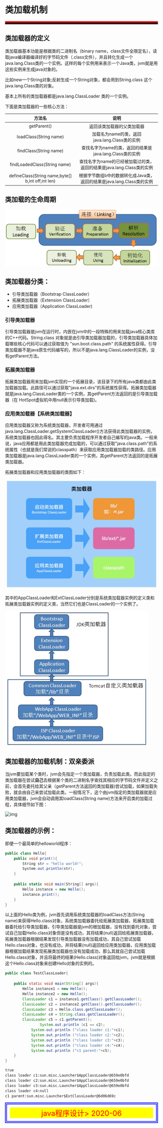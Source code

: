 # 类加载机制

<hr style=" height:5px;border:none;border-top:5px ridge red;"/>

## 类加载器的定义

类加载器基本功能是根据类的二进制名（binary name，class文件全限定名），读取java编译器编译好的字节码文件（.class文件），并且转化生成一个java.lang.Class类的一个实例。这样的每个实例用来表示一个Java类，jvm就是用这些实例来生成java对象的。

比如new一个String对象;反射生成一个String对象，都会用到String.class 这个java.lang.Class类的对象。

基本上所有的类加载器都是java.lang.ClassLoader 类的一个实例。

下面是类加载器的一些核心方法：

|                      方法名                       |                             说明                             |
| :-----------------------------------------------: | :----------------------------------------------------------: |
|                    getParent()                    |                  返回该类加载器的父类加载器                  |
|              loadClass(String name)               |        加载名为name的类，返回java.lang.Class类的实例         |
|              findClass(String name)               |   查找名字为name的类，返回的结果是java.lang.Class类的实例    |
|           findLoadedClass(String name)            | 查找名字为name的已经被加载过的类，返回的结果是java.lang.Class类的实例 |
| defineClass(String name,byte[] b,int off,int len) | 根据字节数组b中的数据转化成Java类，返回的结果是java.lang.Class类的实例 |

## 类加载的生命周期

![img](%E7%B1%BB%E5%8A%A0%E8%BD%BD.assets/1766810-20190816201824329-1954253596.png)

## 类加载器分类：

- 引导类加载器（Bootstrap ClassLoader）
- 拓展类加载器（Extension ClassLoader）
- 应用类加载器（Application ClassLoader)

### 引导类加载器

引导类加载器是jvm在运行时，内嵌在jvm中的一段特殊的用来加载java核心类库的C++代码。String.class 对象就是由引导类加载器加载的，引导类加载器具体加载哪些核心代码可以通过获取值为 "sun.boot.class.path" 的系统属性获得。引导类加载器不是java原生代码编写的，所以不是java.lang.ClassLoader的实例，没有getParent方法。

### 拓展类加载器

拓展类加载器用来加载jvm实现的一个拓展目录，该目录下的所有java类都由此类加载器加载。此路径可以通过获取"java.ext.dirs"的系统属性获得。拓展类加载器就是java.lang.ClassLoader类的一个实例，其getParent方法返回的是引导类加载器（在 HotSpot虚拟机中用null表示引导类加载)。

### 应用类加载器【系统类加载器】

应用类加载器又称为系统类加载器，开发者可用通过 java.lang.ClassLoader.getSystemClassLoader()方法获得此类加载器的实例，系统类加载器也因此得名。其主要负责加载程序开发者自己编写的java类。一般来说，java应用都是用此类加载器完成加载的，可以通过获取"java.class.path"的系统属性（也就是我们常说的classpath）来获取应用类加载器加载的类路径。应用类加载器是java.lang.ClassLoader类的一个实例，其getParent方法返回的是拓展类加载器。

拓展类加载器和应用类加载器的类图如下：

![image](%E7%B1%BB%E5%8A%A0%E8%BD%BD.assets/a7c70-classloader-1.jpg)



其中的AppClassLoader和ExtClassLoader分别是系统类加载器实例的定义类和拓展类加载器实例的定义类，当然它们也是ClassLoader的一个实例了。

![img](%E7%B1%BB%E5%8A%A0%E8%BD%BD.assets/6jyqiy.jpg)

## 类加载器的加载机制：双亲委派

当jvm要加载某个类时，jvm会先指定一个类加载器，负责加载此类。而此指定的类加载器在尝试**自己**去根据某个类的二进制名字查找其相应的字节码文件并定义之前，会首先委托给其父亲（getParent方法返回的类加载器)尝试加载，如果加载失败，就会由自己来尝试加载此类。一般情况下，这个由jvm指定的类加载器就是应用类加载器，jvm会自动调用其loadClass(String name)方法来开启类的加载过程，具体细节如下图：

![img](https:////upload-images.jianshu.io/upload_images/8174659-b1c25e3f356cf949.jpg?imageMogr2/auto-orient/strip|imageView2/2/w/1037/format/webp)

## 类加载器的示例：

即便一个最简单的helloworld程序：

```csharp
public class Hello{
    public void print(){
        String str = "hello world!";
        System.out.println(str);
    }

    public static void main(String[] args){
        Hello instance = new Hello();
        instance.print();
    }
}
```

以上面的Hello类为例，jvm首先调用系统类加载器的loadClass方法(String name)来获得Hello.class对象，系统类加载器委托给拓展类加载器，拓展类加载器委托给引导类加载器，引导类加载器是jvm的根加载器，没有找到委托对象，尝试自己加载Hello.class对象但是没有成功，其将结果(null)返回给拓展类加载器，拓展类加载器根据结果发现引导类加载器没有加载成功，其自己尝试加载Hello.class对象，也没有成功，并将结果(null)返回给应用类加载器，应用类加载器根据加载结果发现拓展类加载器也没有加载成功，那么其就自己尝试加载Hello.class对象，并且将最终的结果(Hello.class)对象返回给jvm，jvm就是根据这个Hello.class对象来创建Hello对象的实例的。

```java
public class TestClassLoader{
    
    public static void main(String[] args){
        Hello instance1 = new Hello();
        Hello instance2 = new Hello();
        ClassLoader c1 = instance1.getClass().getClassLoader(); 
        ClassLoader c2 = instance2.getClass().getClassLoader(); 
        ClassLoader c3 = Hello.class.getClassLoader(); 
        ClassLoader c4 = String.class.getClassLoader(); 
        ClassLoader c5 = c1.getParent(); 
              	System.out.println (c1 == c2);
        	System.out.println ("class loader c1:"+c1);
        	System.out.println ("class loader c2:"+c2);
        	System.out.println ("class loader c3:"+c3);
        	System.out.println ("class loader c4:"+c4);
        	System.out.println ("c1 parent:"+c5);
    }
}
```

```xml
true
class loader c1:sun.misc.Launcher$AppClassLoader@659e0bfd
class loader c2:sun.misc.Launcher$AppClassLoader@659e0bfd
class loader c3:sun.misc.Launcher$AppClassLoader@659e0bfd
class loader c4:null
c1 parent:sun.misc.Launcher$ExtClassLoader@6d06d69c
```





















<div style="padding:10px;font-size:32px; color:red;border:double blue 6px;">
   <div style="font-size:24px;background:yellow;text-align:center;">java程序设计> 2020-06</div>